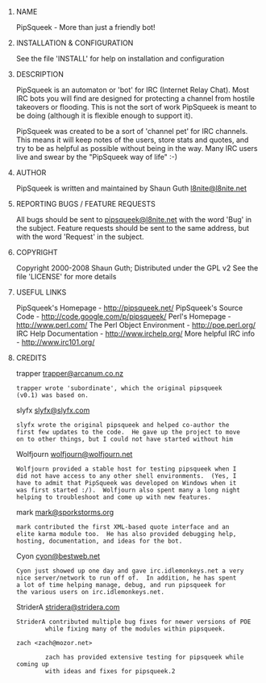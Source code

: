 1.  NAME

	PipSqueek - More than just a friendly bot!

2. INSTALLATION & CONFIGURATION

	See the file 'INSTALL' for help on installation and configuration

3.  DESCRIPTION

	PipSqueek is an automaton or 'bot' for IRC (Internet Relay Chat).
	Most IRC bots you will find are designed for protecting a channel from
	hostile takeovers or flooding.  This is not the sort of work PipSqueek
	is meant to be doing (although it is flexible enough to support it).

	PipSqueek was created to be a sort of 'channel pet' for IRC channels.
	This means it will keep notes of the users, store stats and quotes, 
	and try to be as helpful as possible without being in the way.
	Many IRC users live and swear by the "PipSqueek way of life" :-)

4.  AUTHOR

	PipSqueek is written and maintained by Shaun Guth <l8nite@l8nite.net>

5.  REPORTING BUGS / FEATURE REQUESTS

	All bugs should be sent to pipsqueek@l8nite.net with the word 'Bug' in
	the subject.  Feature requests should be sent to the same address, but
	with the word 'Request' in the subject.

6.  COPYRIGHT

	Copyright 2000-2008 Shaun Guth; Distributed under the GPL v2
	See the file 'LICENSE' for more details

7.  USEFUL LINKS

	PipSqueek's Homepage        - http://pipsqueek.net/
	PipSqueek's Source Code     - http://code.google.com/p/pipsqueek/
	Perl's Homepage             - http://www.perl.com/
	The Perl Object Environment - http://poe.perl.org/
	IRC Help Documentation      - http://www.irchelp.org/
	More helpful IRC info       - http://www.irc101.org/

8.  CREDITS

	trapper <trapper@arcanum.co.nz>
	
		trapper wrote 'subordinate', which the original pipsqueek 
		(v0.1) was based on.

	slyfx <slyfx@slyfx.com>
	
		slyfx wrote the original pipsqueek and helped co-author the 
		first few updates to the code.  He gave up the project to move
		on to other things, but I could not have started without him

	Wolfjourn <wolfjourn@wolfjourn.net>

		Wolfjourn provided a stable host for testing pipsqueek when I 
		did not have access to any other shell environments.  (Yes, I
		have to admit that PipSqueek was developed on Windows when it
		was first started :/).  Wolfjourn also spent many a long night
		helping to troubleshoot and come up with new features.

	mark <mark@sporkstorms.org>

		mark contributed the first XML-based quote interface and an
		elite karma module too.  He has also provided debugging help,
		hosting, documentation, and ideas for the bot.

	Cyon <cyon@bestweb.net>

		Cyon just showed up one day and gave irc.idlemonkeys.net a very
		nice server/network to run off of.  In addition, he has spent
		a lot of time helping manage, debug, and run pipsqueek for
		the various users on irc.idlemonkeys.net.

	StriderA <stridera@stridera.com>

		StriderA contributed multiple bug fixes for newer versions of POE 
                while fixing many of the modules within pipsqueek.

        zach <zach@mozor.net>
                
                zach has provided extensive testing for pipsqueek while coming up 
                with ideas and fixes for pipsqueek.2
